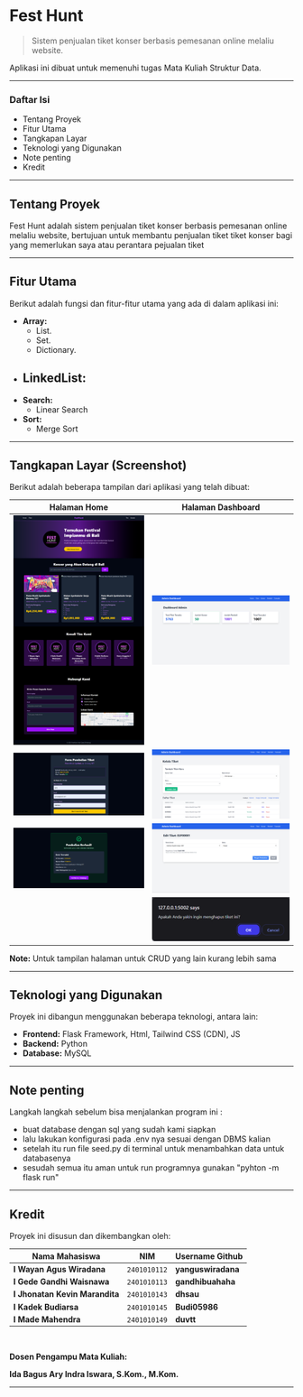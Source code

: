 # Fest Hunt

> Sistem penjualan tiket konser berbasis pemesanan online melaliu website.

Aplikasi ini dibuat untuk memenuhi tugas Mata Kuliah Struktur Data.

---

### Daftar Isi

- Tentang Proyek
- Fitur Utama
- Tangkapan Layar
- Teknologi yang Digunakan
- Note penting
- Kredit

---

## Tentang Proyek

Fest Hunt adalah sistem penjualan tiket konser berbasis pemesanan online melaliu website, bertujuan untuk membantu penjualan tiket tiket konser bagi yang memerlukan saya atau perantara pejualan tiket

---

## Fitur Utama

Berikut adalah fungsi dan fitur-fitur utama yang ada di dalam aplikasi ini:

- **Array:**
  - List.
  - Set.
  - Dictionary.
- ## **LinkedList:**
- **Search:**
  - Linear Search
- **Sort:**
  - Merge Sort

---

## Tangkapan Layar (Screenshot)

Berikut adalah beberapa tampilan dari aplikasi yang telah dibuat:

|                           Halaman Home                            |                   Halaman Dashboard                    |
| :---------------------------------------------------------------: | :----------------------------------------------------: |
|            ![Halaman Home](static/images/ss/home.png)             | ![Halaman Dashbaord](static/images/ss/dashboard-1.png) |
|  ![Halaman Form Transaksi](static/images/ss/form-transaksi.png)   |    ![Tampilan Tiket](static/images/ss/k-tiket.png)     |
| ![Halaman Transaksi Berhasil](static/images/ss/form-berhasil.png) |  ![Tampilan Edit Tiket](static/images/ss/e-tiket.png)  |
|                                                                   |  ![Tampilan Hapus Tiket](static/images/ss/delete.png)  |

**Note:** Untuk tampilan halaman untuk CRUD yang lain kurang lebih sama

---

## Teknologi yang Digunakan

Proyek ini dibangun menggunakan beberapa teknologi, antara lain:

- **Frontend:** Flask Framework, Html, Tailwind CSS (CDN), JS
- **Backend:** Python
- **Database:** MySQL

---

## Note penting

Langkah langkah sebelum bisa menjalankan program ini :

- buat database dengan sql yang sudah kami siapkan
- lalu lakukan konfigurasi pada .env nya sesuai dengan DBMS kalian
- setelah itu run file seed.py di terminal untuk menambahkan data untuk databasenya
- sesudah semua itu aman untuk run programnya gunakan "pyhton -m flask run"

---

## Kredit

Proyek ini disusun dan dikembangkan oleh:

| Nama Mahasiswa                 | NIM          | Username Github    |
| ------------------------------ | ------------ | ------------------ |
| **I Wayan Agus Wiradana**      | `2401010112` | **yanguswiradana** |
| **I Gede Gandhi Waisnawa**     | `2401010113` | **gandhibuahaha**  |
| **I Jhonatan Kevin Marandita** | `2401010143` | **dhsau**          |
| **I Kadek Budiarsa**           | `2401010145` | **Budi05986**      |
| **I Made Mahendra**            | `2401010149` | **duvtt**          |

<br>

**Dosen Pengampu Mata Kuliah:**

**Ida Bagus Ary Indra Iswara, S.Kom., M.Kom.**

---
